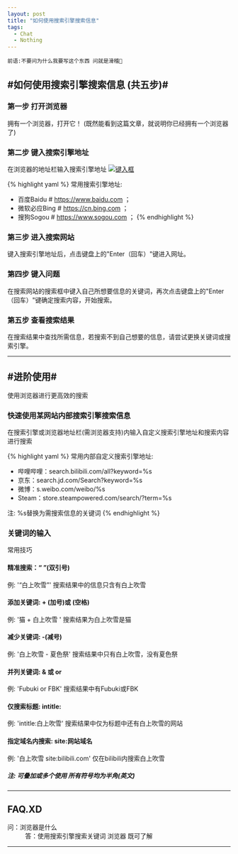 ```yaml
---
layout: post
title: "如何使用搜索引擎搜索信息"
tags:
  - Chat
  - Nothing
---
```


`前语:不要问为什么我要写这个东西 问就是滑稽🤣`
## #如何使用搜索引擎搜索信息 (共五步)#

### 第一步 打开浏览器

拥有一个浏览器，打开它！
(既然能看到这篇文章，就说明你已经拥有一个浏览器了)

### 第二步 键入搜索引擎地址

在浏览器的地址栏输入搜索引擎地址
<a href="{{ site.url }}/images/post1-2.png"><img src="{{ site.url }}/images/post1-2.png" alt="键入框"></a>  

{% highlight yaml %}
常用搜索引擎地址:
- 百度Baidu # https://www.baidu.com ；
- 微软必应Bing # https://cn.bing.com ；
- 搜狗Sogou # https://www.sogou.com ；
{% endhighlight %}

### 第三步 进入搜索网站

键入搜索引擎地址后，点击键盘上的"Enter（回车）"键进入网址。

### 第四步 键入问题

在搜索网站的搜索框中键入自己所想要信息的关键词，再次点击键盘上的"Enter（回车）"键确定搜索内容，开始搜索。

### 第五步 查看搜索结果

在搜索结果中查找所需信息，若搜索不到自己想要的信息，请尝试更换关键词或搜索引擎。

---

## #进阶使用#

使用浏览器进行更高效的搜索

### 快速使用某网站内部搜索引擎搜索信息

在搜索引擎或浏览器地址栏(需浏览器支持)内输入自定义搜索引擎地址和搜索内容进行搜索

{% highlight yaml %}
常用内部自定义搜索引擎地址:
- 哔哩哔哩：search.bilibili.com/all?keyword=%s
- 京东：search.jd.com/Search?keyword=%s
- 微博：s.weibo.com/weibo/%s
- Steam：store.steampowered.com/search/?term=%s

注: %s替换为需搜索信息的关键词
{% endhighlight %}

### 关键词的输入
常用技巧
#### 精准搜索：“ ”(双引号)
 例: '“白上吹雪”' 
 搜索结果中的信息只含有白上吹雪
#### 添加关键词: + (加号)或  (空格) 
 例: '猫 + 白上吹雪 '
 搜索结果为白上吹雪是猫
#### 减少关键词: -(减号)
 例: '白上吹雪 - 夏色祭'
 搜索结果中只有白上吹雪，没有夏色祭
#### 并列关键词: & 或 or
 例: 'Fubuki or FBK' 
 搜索结果中有Fubuki或FBK
#### 仅搜索标题: intitle:
 例: 'intitle:白上吹雪'
 搜索结果中仅为标题中还有白上吹雪的网站
#### 指定域名内搜索: site:网站域名
 例: '白上吹雪 site:bilibili.com'
 仅在bilibili内搜索白上吹雪
##### 注: 可叠加或多个使用 所有符号均为半角(英文)




---




## FAQ.XD

 <dl>
  <dt>问：浏览器是什么</dt>
  <dd>答：使用搜索引擎搜索关键词 浏览器 既可了解</dd>
</dl>

---
